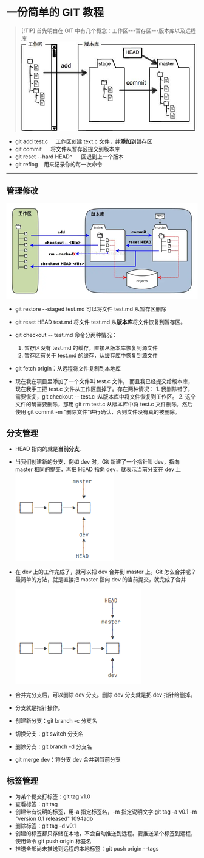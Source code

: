 # 一份简单的 GIT 教程

> [!TIP] 首先明白在 GIT 中有几个概念：工作区---暂存区---版本库以及远程库
> ![Alt text](image-1.png)

- git add test.c &nbsp;&nbsp;&nbsp;&nbsp;工作区创建 text.c 文件，并**添加**到暂存区
- git commit &nbsp;&nbsp;&nbsp;&nbsp; 将文件从暂存区提交到版本库
- git reset --hard HEAD^ &nbsp;&nbsp;&nbsp;&nbsp; 回退到上一个版本
- git reflog&nbsp;&nbsp;&nbsp;&nbsp;用来记录你的每一次命令

---

## 管理修改

![Alt text](image-3.png)

- git restore --staged test.md 可以将文件 test.md 从暂存区删除
- git reset HEAD test.md 将文件 test.md 从**版本库**将文件恢复到暂存区。
- git checkout -- test.md 命令分两种情况：
  1. 暂存区没有 test.md 的缓存，直接从版本库恢复到源文件
  2. 暂存区有关于 test.md 的缓存，从缓存库中恢复到源文件
- git fetch origin：从远程将文件复制到本地库

- 现在我在项目里添加了一个文件叫 test.c 文件，
  而且我已经提交给版本库，现在我手工把 test.c 文件从工作区删掉了。存在两种情况： 1. 我删除错了，需要恢复，git checkout -- test.c :从版本库中将文件恢复到工作区。 2. 这个文件的确需要删除，那用 git rm test.c 从版本库中将 test.c 文件删除，然后使用 git commit -m “删除文件”进行确认，否则文件没有真的被删除。

## 分支管理

- HEAD 指向的就是**当前分支**.
- 当我们创建新的分支，例如 dev 时，Git 新建了一个指针叫 dev，指向 master 相同的提交，再把 HEAD 指向 dev，就表示当前分支在 dev 上
  ![Alt text](image.png)
- 在 dev 上的工作完成了，就可以把 dev 合并到 master 上。Git 怎么合并呢？最简单的方法，就是直接把 master 指向 dev 的当前提交，就完成了合并

  ![](image-2.png)

- 合并完分支后，可以删除 dev 分支。删除 dev 分支就是把 dev 指针给删掉。
- 分支就是指针操作。
- 创建新分支：git branch -c 分支名
- 切换分支：git switch 分支名
- 删除分支：git branch -d 分支名
- git merge dev：将分支 dev 合并到当前分支

## 标签管理

- 为某个提交打标签：git tag v1.0
- 查看标签：git tag
- 创建带有说明的标签，用-a 指定标签名，-m 指定说明文字:git tag -a v0.1 -m "version 0.1 released" 1094adb
- 删除标签：git tag -d v0.1
- 创建的标签都只存储在本地，不会自动推送到远程。要推送某个标签到远程，使用命令 git push origin 标签名
- 推送全部尚未推送到远程的本地标签：git push origin --tags
